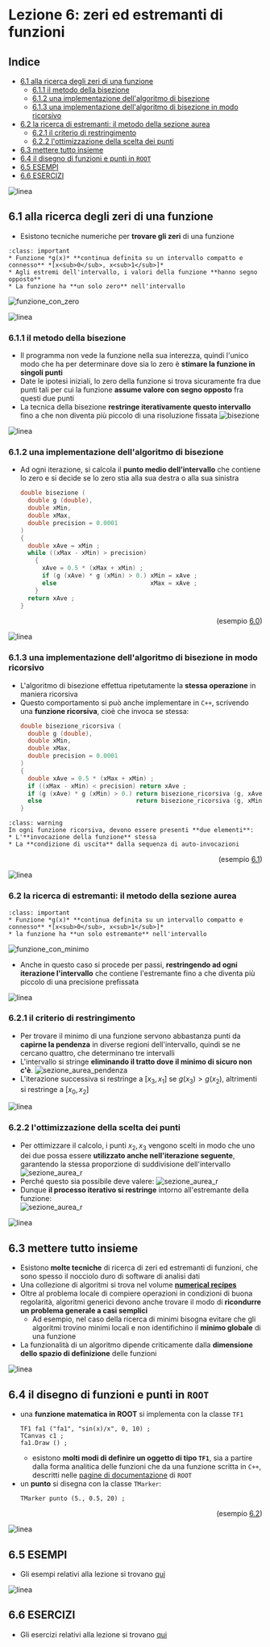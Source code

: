 # Lezione 6: zeri ed estremanti di funzioni

## Indice

  * [6.1 alla ricerca degli zeri di una funzione](#alla-ricerca-degli-zeri-di-una-funzione)
    * [6.1.1 il metodo della bisezione](#il-metodo-della-bisezione)
    * [6.1.2 una implementazione dell'algoritmo di bisezione](#una-implementazione-dell-algoritmo-di-bisezione)
    * [6.1.3 una implementazione dell'algoritmo di bisezione in modo ricorsivo](#una-implementazione-dell-algoritmo-di-bisezione-in-modo-ricorsivo)
  * [6.2 la ricerca di estremanti: il metodo della sezione aurea](#la-ricerca-di-estremanti-il-metodo-della-sezione-aurea)
    * [6.2.1 il criterio di restringimento](#il-criterio-di-restringimento)
    * [6.2.2 l'ottimizzazione della scelta dei punti](#l-ottimizzazione-della-scelta-dei-punti)
  * [6.3 mettere tutto insieme](#mettere-tutto-insieme)
  * [6.4 il disegno di funzioni e punti in ```ROOT```](#il-disegno-di-funzioni-e-punti-in-root)
  * [6.5 ESEMPI](#esempi)
  * [6.6 ESERCIZI](#esercizi)

![linea](../immagini/linea.png)

## 6.1 alla ricerca degli zeri di una funzione

  * Esistono tecniche numeriche per **trovare gli zeri** di una funzione
  ```{admonition} Ipotesi semplici
  :class: important
  * Funzione *g(x)* **continua definita su un intervallo compatto e connesso** *[x<sub>0</sub>, x<sub>1</sub>]*
  * Agli estremi dell'intervallo, i valori della funzione **hanno segno opposto**
  * La funzione ha **un solo zero** nell'intervallo
  ```
  <!--
  * Ipotesi sempici:
    * Funzione *g(x)* **continua definita su un intervallo compatto e connesso** *[x<sub>0</sub>, x<sub>1</sub>]*
    * Agli estremi dell'intervallo, i valori della funzione **hanno segno opposto**
    * La funzione ha **un solo zero** nell'intervallo -->

  ![funzione_con_zero](immagini/funzione_con_zero.png)

![linea](../immagini/linea.png)

### 6.1.1 il metodo della bisezione

  * Il programma non vede la funzione nella sua interezza,
    quindi l'unico modo che ha per determinare dove sia lo zero
    è **stimare la funzione in singoli punti**
  * Date le ipotesi iniziali,
    lo zero della funzione si trova sicuramente fra due punti tali per cui
    la funzione **assume valore con segno opposto** fra questi due punti  
  * La tecnica della bisezione **restringe iterativamente questo intervallo**  
    fino a che non diventa più piccolo di una risoluzione fissata
    ![bisezione](immagini/bisezione.png)

![linea](../immagini/linea.png)

### 6.1.2 una implementazione dell'algoritmo di bisezione

  * Ad ogni iterazione,
    si calcola il **punto medio dell'intervallo** che contiene lo zero
    e si decide se lo zero stia alla sua destra o alla sua sinistra
    ```cpp
    double bisezione (
      double g (double),
      double xMin,
      double xMax,
      double precision = 0.0001
    )
    {
      double xAve = xMin ;
      while ((xMax - xMin) > precision)
        {
          xAve = 0.5 * (xMax + xMin) ;
          if (g (xAve) * g (xMin) > 0.) xMin = xAve ;
          else                          xMax = xAve ;
        }
      return xAve ;
    }  
    ```


    <div style="text-align: right"> (esempio <a href="ESEMPI.html#esempio-di-ricerca-di-zeri">6.0</a>) </div>

![linea](../immagini/linea.png)

### 6.1.3 una implementazione dell'algoritmo di bisezione in modo ricorsivo

  * L'algoritmo di bisezione effettua ripetutamente la **stessa operazione**
    in maniera ricorsiva
  * Questo comportamento si può anche implementare in ```C++```,
    scrivendo una **funzione ricorsiva**,
    cioè che invoca se stessa:  
    ```cpp
    double bisezione_ricorsiva (
      double g (double),
      double xMin,
      double xMax,
      double precision = 0.0001
    )
    {
      double xAve = 0.5 * (xMax + xMin) ;
      if ((xMax - xMin) < precision) return xAve ;
      if (g (xAve) * g (xMin) > 0.) return bisezione_ricorsiva (g, xAve, xMax, precision) ;
      else                          return bisezione_ricorsiva (g, xMin, xAve, precision) ;
    }  
    ```

  <!-- | attenzione |
  | -------- | -->
  ```{admonition} Attenzione
  :class: warning
  In ogni funzione ricorsiva, devono essere presenti **due elementi**:
  * L'**invocazione della funzione** stessa
  * La **condizione di uscita** dalla sequenza di auto-invocazioni
  ```

<div style="text-align: right"> (esempio <a href="ESEMPI.html#esempio-di-bisezione-ricorsiva">6.1</a>) </div>

![linea](../immagini/linea.png)

### 6.2 la ricerca di estremanti: il metodo della sezione aurea

  ```{admonition} Ipotesi semplici
  :class: important
  * Funzione *g(x)* **continua definita su un intervallo compatto e connesso** *[x<sub>0</sub>, x<sub>1</sub>]*
  * la funzione ha **un solo estremante** nell'intervallo
  ```
  <!-- * Ipotesi sempici:
    * funzione *g(x)* **continua definita su un intervallo compatto e connesso** *[x<sub>0</sub>, x<sub>1</sub>]*
    * la funzione ha **un solo estremante** nell'intervallo -->

  ![funzione_con_minimo](immagini/funzione_con_minimo.png)

  * Anche in questo caso si procede per passi,
    **restringendo ad ogni iterazione l'intervallo** che contiene l'estremante
    fino a che diventa più piccolo di una precisione prefissata

![linea](../immagini/linea.png)

### 6.2.1 il criterio di restringimento

  * Per trovare il minimo di una funzione servono abbastanza punti da **capirne la pendenza**
    in diverse regioni dell'intervallo,
    quindi se ne cercano quattro, che determinano tre intervalli
  * L'intervallo si stringe **eliminando il tratto dove il minimo di sicuro non c'è**.
    ![sezione_aurea_pendenza](immagini/sezione_aurea_pendenza.png)
  * L'iterazione successiva si restringe a $[x_3,x_1]$ se $g(x_3) > g(x_2)$,
    altrimenti si restringe a $[x_0, x_2]$

![linea](../immagini/linea.png)

### 6.2.2 l'ottimizzazione della scelta dei punti

  * Per ottimizzare il calcolo,
    i punti $x_2, x_3$ vengono scelti in modo che uno dei due possa essere
    **utilizzato anche nell'iterazione seguente**, garantendo la stessa proporzione
    di suddivisione dell'intervallo
    ![sezione_aurea_r](immagini/sezione_aurea_r.png)
  * Perché questo sia possibile deve valere:
    ![sezione_aurea_r](immagini/sezione_aurea_formula.png)
  * Dunque **il processo iterativo si restringe** intorno all'estremante della funzione:  
    ![sezione_aurea_r](immagini/sezione_aurea.png)

![linea](../immagini/linea.png)

## 6.3 mettere tutto insieme

  * Esistono **molte tecniche** di ricerca di zeri ed estremanti di funzioni,
    che sono spesso il nocciolo duro di software di analisi dati  
  * Una collezione di algoritmi si trova nel volume **[numerical recipes](http://numerical.recipes/)**
  * Oltre al problema locale di compiere operazioni in condizioni di buona regolarità,
    algoritmi generici devono anche trovare il modo di
    **ricondurre un problema generale a casi semplici**
    * Ad esempio, nel caso della ricerca di minimi
      bisogna evitare che gli algoritmi trovino minimi locali
      e non identifichino il **minimo globale** di una funzione
  * La funzionalità di un algoritmo dipende criticamente dalla **dimensione
    dello spazio di definizione** delle funzioni   

![linea](../immagini/linea.png)

## 6.4 il disegno di funzioni e punti in ```ROOT```

  * una **funzione matematica in ROOT** si implementa con la classe ```TF1```
    ```
    TF1 fa1 ("fa1", "sin(x)/x", 0, 10) ;
    TCanvas c1 ;
    fa1.Draw () ;
    ```
    * esistono **molti modi di definire un oggetto di tipo ```TF1```**, 
      sia a partire dalla forma analitica delle funzioni
      che da una funzione scritta in ```C++```,
      descritti nelle [pagine di documentazione](https://root.cern.ch/root/html600/TF1.html) di ```ROOT```
  * un **punto** si disegna con la classe ```TMarker```:
    ```
    TMarker punto (5., 0.5, 20) ;
    ```  

<div style="text-align: right"> (esempio <a href="ESEMPI.html#esempio-di-disegno-di-un-punto-ed-una-funzione">6.2</a>) </div>

![linea](../immagini/linea.png)

## 6.5 ESEMPI

  * Gli esempi relativi alla lezione si trovano [qui](ESEMPI.rst)

![linea](../immagini/linea.png)

## 6.6 ESERCIZI

  * Gli esercizi relativi alla lezione si trovano [qui](ESERCIZI.md)
